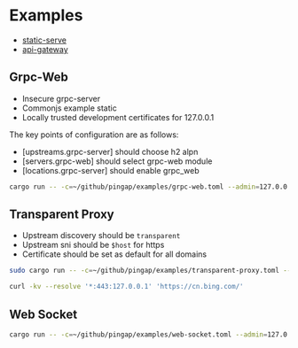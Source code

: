 # Examples

- [static-serve](./static-serve/README.md)
- [api-gateway](./api-gateway/README.md)

## Grpc-Web

- Insecure grpc-server
- Commonjs example static
- Locally trusted development certificates for 127.0.0.1

The key points of configuration are as follows:

- [upstreams.grpc-server] should choose h2 alpn
- [servers.grpc-web] should select grpc-web module
- [locations.grpc-server] should enable grpc_web

```bash
cargo run -- -c=~/github/pingap/examples/grpc-web.toml --admin=127.0.0.1:3018
```

## Transparent Proxy

- Upstream discovery should be `transparent`
- Upstream sni should be `$host` for https
- Certificate should be set as default for all domains

```bash
sudo cargo run -- -c=~/github/pingap/examples/transparent-proxy.toml --admin=127.0.0.1:3018
```

```bash
curl -kv --resolve '*:443:127.0.0.1' 'https://cn.bing.com/'
```


## Web Socket

```bash
cargo run -- -c=~/github/pingap/examples/web-socket.toml --admin=127.0.0.1:3018
```